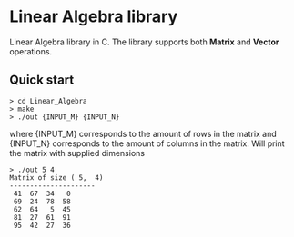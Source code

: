 # Linear Algebra library
Linear Algebra library in C. The library supports both **Matrix** and **Vector** operations.

## Quick start
```
> cd Linear_Algebra
> make
> ./out {INPUT_M} {INPUT_N}
```
where {INPUT_M} corresponds to the amount of rows in the matrix and {INPUT_N} corresponds to the amount of columns in the matrix. 
Will print the matrix with supplied dimensions
```
> ./out 5 4
Matrix of size ( 5,  4)
---------------------
 41  67  34   0
 69  24  78  58
 62  64   5  45
 81  27  61  91
 95  42  27  36
```
